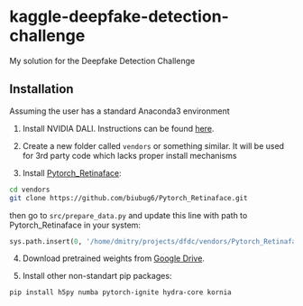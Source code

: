 # kaggle-deepfake-detection-challenge
My solution for the Deepfake Detection Challenge

## Installation
Assuming the user has a standard Anaconda3 environment
1. Install NVIDIA DALI. Instructions can be found [here](https://docs.nvidia.com/deeplearning/sdk/dali-developer-guide/docs/installation.html).

2. Create a new folder called `vendors` or something similar. It will be used for 3rd party code which lacks proper install mechanisms

3. Install [Pytorch_Retinaface](https://github.com/biubug6/Pytorch_Retinaface):
```bash
cd vendors
git clone https://github.com/biubug6/Pytorch_Retinaface.git
```
then go to `src/prepare_data.py` and update this line with path to Pytorch_Retinaface in your system:
```python
sys.path.insert(0, '/home/dmitry/projects/dfdc/vendors/Pytorch_Retinaface')
```

4. Download pretrained weights from [Google Drive](https://drive.google.com/drive/folders/1oZRSG0ZegbVkVwUd8wUIQx8W7yfZ_ki1).

5. Install other non-standart pip packages:
```
pip install h5py numba pytorch-ignite hydra-core kornia
```
